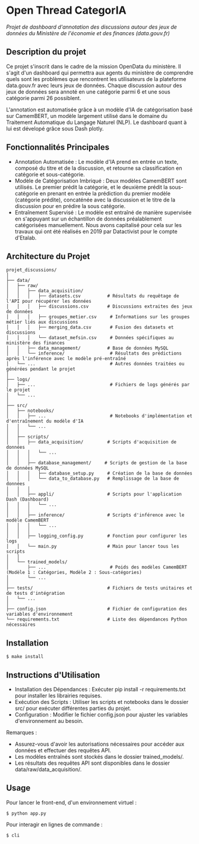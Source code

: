 # Open Thread CategorIA

_Projet de dashboard d'annotation des discussions autour des jeux de données du Ministère de l'économie et des finances (data.gouv.fr)_

## Description du projet

Ce projet s'inscrit dans le cadre de la mission OpenData du ministère. Il s'agit d'un dashboard qui permettra aux agents du ministère de comprendre quels sont les problèmes que rencontrent les utilisateurs de la plateforme data.gouv.fr avec leurs jeux de données.
Chaque discussion autour des jeux de données sera annoté en une catégorie parmi 6 et une sous catégorie parmi 26 possiblent.

L'annotation est automatisée grâce à un modèle d'IA de catégorisation basé sur CamemBERT, un modèle largement utilisé dans le domaine du Traitement Automatique du Langage Naturel (NLP).
Le dashboard quant à lui est dévelopé grâce sous Dash plotly.

## Fonctionnalités Principales

- Annotation Automatisée : Le modèle d'IA prend en entrée un texte, composé du titre et de la discussion, et retourne sa classification en catégorie et sous-catégorie.
- Modèle de Catégorisation Imbriqué : Deux modèles CamemBERT sont utilisés. Le premier prédit la catégorie, et le deuxième prédit la sous-catégorie en prenant en entrée la prédiction du premier modèle (catégorie prédite), concaténée avec la discussion et le titre de la discussion pour en prédire la sous catégorie.
- Entraînement Supervisé : Le modèle est entraîné de manière supervisée en s'appuyant sur un échantillon de données préalablement catégorisées manuellement. Nous avons capitalisé pour cela sur les travaux qui ont été réalisés en 2019 par Datactivist pour le compte d'Etalab.

## Architecture du Projet

```
projet_discussions/
│
├── data/
│   ├── raw/
│   │   ├── data_acquisition/
│   │   │   ├── datasets.csv          # Résultats du requêtage de l'API pour récupérer les données
│   │   │   ├── discussions.csv       # Discussions extraites des jeux de données
│   │   │   ├── groupes_metier.csv     # Informations sur les groupes métier liés aux discussions
│   │   │   ├── merging_data.csv       # Fusion des datasets et discussions
│   │   │   └── dataset_mefsin.csv     # Données spécifiques au ministère des finances
│   │   ├── data_management/          # Base de données MySQL
│   │   └── inference/                 # Résultats des prédictions après l'inférence avec le modèle pré-entraîné
│   └── ...                            # Autres données traitées ou générées pendant le projet
│
├── logs/
│   ├── ...                            # Fichiers de logs générés par le projet
│   └── ...
│
├── src/
│   ├── notebooks/
│   │   ├── ...                        # Notebooks d'implémentation et d'entraînement du modèle d'IA
│   │   └── ...
│   │
│   ├── scripts/
│   │   ├── data_acquisition/         # Scripts d'acquisition de données
│   │   │   └── ...
│   │   │
│   │   ├── database_management/     # Scripts de gestion de la base de données MySQL
│   │   │   ├── database_setup.py     # Création de la base de données
│   │   │   └── data_to_database.py   # Remplissage de la base de données
│   │   │
│   │   ├── appli/                    # Scripts pour l'application Dash (Dashboard)
│   │   │   └── ...
│   │   │
│   │   ├── inference/                # Scripts d'inférence avec le modèle CamemBERT
│   │   │   └── ...
│   │   │
│   │   ├── logging_config.py         # Fonction pour configurer les logs
│   │   └── main.py                   # Main pour lancer tous les scripts
│   │
│   └── trained_models/
│       ├── ...                        # Poids des modèles CamemBERT (Modèle 1 : Catégories, Modèle 2 : Sous-catégories)
│       └── ...
│
├── tests/                            # Fichiers de tests unitaires et de tests d'intégration
│   └── ...
│
├── config.json                       # Fichier de configuration des variables d'environnement
└── requirements.txt                  # Liste des dépendances Python nécessaires
```

## Installation

```
$ make install
```

## Instructions d'Utilisation

- Installation des Dépendances : Exécuter pip install -r requirements.txt pour installer les librairies requises.
- Exécution des Scripts : Utiliser les scripts et notebooks dans le dossier src/ pour exécuter différentes parties du projet.
- Configuration : Modifier le fichier config.json pour ajuster les variables d'environnement au besoin.

Remarques :
- Assurez-vous d'avoir les autorisations nécessaires pour accéder aux données et effectuer des requêtes API.
- Les modèles entraînés sont stockés dans le dossier trained_models/.
- Les résultats des requêtes API sont disponibles dans le dossier data/raw/data_acquisition/.

## Usage

Pour lancer le front-end, d'un environnement virtuel :

```
$ python app.py
```

Pour interagir en lignes de commande :

```
$ cli
```
